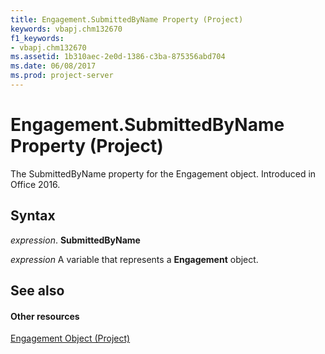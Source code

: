 ```yaml
---
title: Engagement.SubmittedByName Property (Project)
keywords: vbapj.chm132670
f1_keywords:
- vbapj.chm132670
ms.assetid: 1b310aec-2e0d-1386-c3ba-875356abd704
ms.date: 06/08/2017
ms.prod: project-server
---
```



# Engagement.SubmittedByName Property (Project)

The SubmittedByName property for the Engagement object. Introduced in Office 2016.


## Syntax

 _expression_. **SubmittedByName**

 _expression_ A variable that represents a **Engagement** object.


## See also


#### Other resources


[Engagement Object (Project)](engagement-object-project.md)

